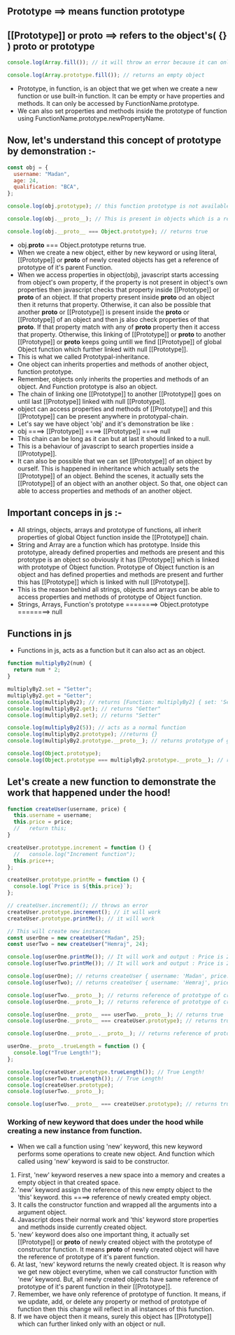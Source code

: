 ## Prototype ==> means function prototype

## [[Prototype]] or **proto** ==> refers to the object's( {} ) proto or prototype

```javascript
console.log(Array.fill()); // it will throw an error because it can only be available in Array.prototype.fill(). But, we can't access it directly as Array.fill();

console.log(Array.prototype.fill()); // returns an empty object
```

- Prototype, in function, is an object that we get when we create a new function or use built-in function. It can be empty or have properties and methods. It can only be accessed by FunctionName.prototype.
- We can also set properties and methods inside the prototype of function using FunctionName.prototype.newPropertyName.

## Now, let's understand this concept of prototype by demonstration :-

```javascript
const obj = {
  username: "Madan",
  age: 24,
  qualification: "BCA",
};

console.log(obj.prototype); // this function prototype is not available in objects and it only present in functions.

console.log(obj.__proto__); // This is present in objects which is a reference of prototype of it's parent Function.

console.log(obj.__proto__ === Object.prototype); // returns true
```

- obj.**proto** === Object.prototype returns true.
- When we create a new object, either by new keyword or using literal, [[Prototype]] or **proto** of newly created objects has get a reference of prototype of it's parent Function.
- When we access properties in object(obj), javascript starts accessing from object's own property, if the property is not present in object's own properties then javascript checks that property inside [[Prototype]] or **proto** of an object. If that property present inside **proto** od an object then it returns that property. Otherwise, it can also be possible that another **proto** or [[Prototype]] is present inside the **proto** or [[Prototype]] of an object and then js also check properties of that **proto**. If that property match with any of **proto** property then it access that property. Otherwise, this linking of [[Prototype]] or **proto** to another [[Prototype]] or **proto** keeps going untill we find [[Prototype]] of global Object function which further linked with null [[Prototype]].
- This is what we called Prototypal-inheritance.
- One object can inherits properties and methods of another object, function prototype.
- Remember, objects only inherits the properties and methods of an object. And Function prototype is also an object.
- The chain of linking one [[Prototype]] to another [[Prototype]] goes on until last [[Prototype]] linked with null [[Prototype]].
- object can access properties and methods of [[Prototype]] and this [[Prototype]] can be present anywhere in prototypal-chain.
- Let's say we have object 'obj' and it's demonstration be like :
- obj ====> [[Prototype]] ====> [[Prototype]] ====> null
- This chain can be long as it can but at last it should linked to a null.
- This is a behaviour of javascript to search properties inside a [[Prototype]].
- It can also be possible that we can set [[Prototype]] of an object by ourself. This is happened in inheritance which actually sets the [[Prototype]] of an object. Behind the scenes, it actually sets the [[Prototype]] of an object with an another object. So that, one object can able to access properties and methods of an another object.

## Important conceps in js :-

- All strings, objects, arrays and prototype of functions, all inherit properties of global Object function inside the [[Prototype]] chain.
- String and Array are a function which has prototype. Inside this prototype, already defined properties and methods are present and this prototype is an object so obviously it has [[Prototype]] which is linked with prototype of Object function. Prototype of Object function is an object and has defined properties and methods are present and further this has [[Prototype]] which is linked with null [[Prototype]].
- This is the reason behind all strings, objects and arrays can be able to access properties and methods of prototype of Object function.
- Strings, Arrays, Function's prototype ========> Object.prototype ========> null

## Functions in js

- Functions in js, acts as a function but it can also act as an object.

```javascript
function multiplyBy2(num) {
  return num * 2;
}

multiplyBy2.set = "Setter";
multiplyBy2.get = "Getter";
console.log(multiplyBy2); // returns [Function: multiplyBy2] { set: 'Setter', get: 'Getter' }
console.log(multiplyBy2.get); // returns "Getter"
console.log(multiplyBy2.set); // returns "Setter"

console.log(multiplyBy2(5)); // acts as a normal function
console.log(multiplyBy2.prototype); //returns {}
console.log(multiplyBy2.prototype.__proto__); // returns prototype of global Object.

console.log(Object.prototype);
console.log(Object.prototype === multiplyBy2.prototype.__proto__); // returns true
```

## Let's create a new function to demonstrate the work that happened under the hood!

```javascript
function createUser(username, price) {
  this.username = username;
  this.price = price;
  //   return this;
}

createUser.prototype.increment = function () {
  //   console.log("Increment function");
  this.price++;
};

createUser.prototype.printMe = function () {
  console.log(`Price is ${this.price}`);
};

// createUser.increment(); // throws an error
createUser.prototype.increment(); // it will work
createUser.prototype.printMe(); // it will work

// This will create new instances
const userOne = new createUser("Madan", 25);
const userTwo = new createUser("Hemraj", 24);

console.log(userOne.printMe()); // It will work and output : Price is 25
console.log(userTwo.printMe()); // It will work and output : Price is 24

console.log(userOne); // returns createUser { username: 'Madan', price: 25 }
console.log(userTwo); // returns createUser { username: 'Hemraj', price: 24 }

console.log(userTwo.__proto__); // returns reference of prototype of createUser function
console.log(userOne.__proto__); // returns reference of prototype of createUser function

console.log(userOne.__proto__ === userTwo.__proto__); // returns true
console.log(userOne.__proto__ === createUser.prototype); // returns true

console.log(userOne.__proto__.__proto__); // returns reference of prototype of global Object function

userOne.__proto__.trueLength = function () {
  console.log("True Length!");
};

console.log(createUser.prototype.trueLength()); // True Length!
console.log(userTwo.trueLength()); // True Length!
console.log(createUser.prototype);
console.log(userTwo.__proto__);

console.log(userTwo.__proto__ === createUser.prototype); // returns true
```

### Working of new keyword that does under the hood while creating a new instance from function.

- When we call a function using 'new' keyword, this new keyword performs some operations to create new object. And function which called using 'new' keyword is said to be constructor.

1. First, 'new' keyword reserves a new space into a memory and creates a empty object in that created space.
2. 'new' keyword assign the reference of this new empty object to the 'this' keyword. this ====> reference of newly created empty object.
3. It calls the constructor function and wrapped all the arguments into a argument object.
4. Javascript does their normal work and 'this' keyword store properties and methods inside currently created object.
5. 'new' keyword does also one important thing, it actually set [[Prototype]] or **proto** of newly created object with the prototype of constructor function. It means **proto** of newly created object will have the reference of prototype of it's parent function.
6. At last, 'new' keyword returns the newly created object. It is reason why we get new object everytime, when we call constructor function with 'new' keyword. But, all newly created objects have same reference of prototype of it's parent function in their [[Prototype]].
7. Remember, we have only reference of prototype of function. It means, if we update, add, or delete any property or method of prototype of function then this change will reflect in all instances of this function.
8. If we have object then it means, surely this object has [[Prototype]] which can further linked only with an object or null.
